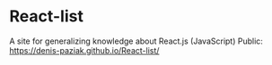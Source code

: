 # React-list
A site for generalizing knowledge about React.js (JavaScript)
Public: https://denis-paziak.github.io/React-list/
